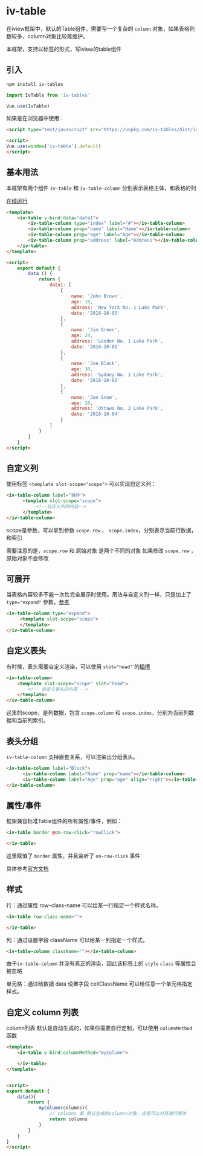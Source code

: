 # iv-table

在iview框架中，默认的Table组件，需要写一个复杂的 `column` 对象，如果表格列数较多，column对象比较难维护。

本框架，支持以标签的形式，写iview的table组件

## 引入


```bash
npm install iv-tables
```

```javascript
import IvTable from 'iv-tables'

Vue.use(IvTable)
```

如果是在浏览器中使用：

```html
<script type="text/javascript" src="https://unpkg.com/iv-tables/dist/iv-table.umd.js"></script>

<script>
Vue.use(window['iv-table'].default)
</script>
```

## 基本用法

本框架有两个组件 `iv-table` 和 `iv-table-column` 分别表示表格主体，和表格的列

[在线运行](http://jsfiddle.net/7cmf9goq/)

```html
<template>
    <iv-table v-bind:data="data1">
        <iv-table-column type="index" label="#"></iv-table-column>
        <iv-table-column prop="name" label="Name"></iv-table-column>
        <iv-table-column prop="age" label="Age"></iv-table-column>
        <iv-table-column prop="address" label="Address"></iv-table-column>
    </iv-table>
</template>

<script>
    export default {
        data () {
            return {
                data1: [
                    {
                        name: 'John Brown',
                        age: 18,
                        address: 'New York No. 1 Lake Park',
                        date: '2016-10-03'
                    },
                    {
                        name: 'Jim Green',
                        age: 24,
                        address: 'London No. 1 Lake Park',
                        date: '2016-10-01'
                    },
                    {
                        name: 'Joe Black',
                        age: 30,
                        address: 'Sydney No. 1 Lake Park',
                        date: '2016-10-02'
                    },
                    {
                        name: 'Jon Snow',
                        age: 26,
                        address: 'Ottawa No. 2 Lake Park',
                        date: '2016-10-04'
                    }
                ]
            }
        }
    }
</script>
```
 
 
## 自定义列

使用标签 `<template slot-scope="scope">` 可以实现自定义列：

```html
<iv-table-column label="操作">
      <template slot-scope="scope">
           <!--自定义列的内容-->
      </template>
</iv-table-column>
```

scope是参数，可以拿到参数 `scope.row` 、 `scope.index`，分别表示当前行数据，和索引

需要注意的是，`scope.row` 和 原始对象 是两个不同的对象 如果修改 `scope.row` ，原始对象不会修改

## 可展开 

当表格内容较多不能一次性完全展示时使用。用法与自定义列一样，只是加上了 `type="expand"` 参数，[参考](https://www.iviewui.com/components/table#KZK)

```html
<iv-table-column type="expand">
     <template slot-scope="scope">
     </template>
</iv-table-column>
```

## 自定义表头

有时候，表头需要自定义渲染，可以使用 `slot="head"` 的[插槽](https://cn.vuejs.org/v2/guide/components-slots.html )

```html
<iv-table-column>
    <template slot-scope="scope" slot="head">
        <!-- 自定义表头的内容 -->
    </template>
</iv-table-column>
```

这里的scope，是列数据，包含 `scope.column` 和 `scope.index`，分别为当前列数据和当前列索引。

## 表头分组

`iv-table-column` 支持嵌套关系，可以渲染出分组表头。

```html
<iv-table-column label="Block">
      <iv-table-column label="Name" prop="name"></iv-table-column>
      <iv-table-column label="Age" prop="age" align="right"></iv-table-column>
</iv-table-column>
```

## 属性/事件

框架兼容标准Table组件的所有属性/事件，例如：

```html
<iv-table border @on-row-click="rowClick">

</iv-table>
```

这里赋值了 `border` 属性，并且监听了 `on-row-click` 事件

具体参考[官方文档](https://www.iviewui.com/components/table)

## 样式

行：通过属性 row-class-name 可以给某一行指定一个样式名称。

```html
<iv-table row-class-name="">

</iv-table>
```

列：通过设置字段 className 可以给某一列指定一个样式。

```html
<iv-table-column className=""></iv-table-column>
```

由于`iv-table-column` 并没有真正的渲染，因此该标签上的 `style` `class` 等属性会被忽略

单元格：通过给数据 data 设置字段 cellClassName 可以给任意一个单元格指定样式。


## 自定义 column 列表

column列表 默认是自动生成的，如果你需要自行定制，可以使用 `columnMethod` 函数

```html
<template>
    <iv-table v-bind:columnMethod="myColumn">

    </iv-table>
</template>


<script>
export default {
    data(){
        return {
            myColumn(columns){
                // columns 是 默认生成的columns对象，这里可以对其进行修改
                return columns
            }
        }
    }
}
</script>

```
